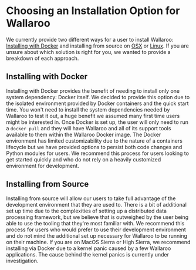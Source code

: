 # Choosing an Installation Option for Wallaroo

We currently provide two different ways for a user to install Wallaroo: [Installing with Docker](/book/getting-started/docker-setup.md) and installing from source on [OSX](/book/getting-started/macos-setup.md) or [Linux](/book/getting-started/linux-setup.md). If you are unsure about which solution is right for you, we wanted to provide a breakdown of each approach.

## Installing with Docker

Installing with Docker provides the benefit of needing to install only one system dependency: Docker itself. We decided to provide this option due to the isolated environment provided by Docker containers and the quick start time. You won't need to install the system dependencies needed by Wallaroo to test it out, a huge benefit we assumed many first time users might be interested in. Once Docker is set up, the user will only need to run a `docker pull` and they will have Wallaroo and all of its support tools available to them within the Wallaroo Docker image. The Docker environment has limited customizability due to the nature of a containers lifecycle but we have provided options to persist both code changes and Python modules for users. We recommend this process for users looking to get started quickly and who do not rely on a heavily customized environment for development.

## Installing from Source

Installing from source will allow our users to take full advantage of the development environment that they are used to. There is a bit of additional set up time due to the complexities of setting up a distributed data processing framework, but we believe that is outweighed by the user being able to use the tooling that they're most familiar with. We recommend this process for users who would prefer to use their development environment and do not mind the additional set up necessary for Wallaroo to be running on their machine. If you are on MacOS Sierra or High Sierra, we recommend installing via Docker due to a kernel panic caused by a few Wallaroo applications. The cause behind the kernel panics is currently under investigation.
